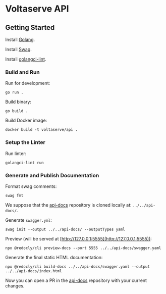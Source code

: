 # Voltaserve API

## Getting Started

Install [Golang](https://go.dev/doc/install).

Install [Swag](https://github.com/swaggo/swag).

Install [golangci-lint](https://golangci-lint.run/usage/install).

### Build and Run

Run for development:

```shell
go run .
```

Build binary:

```shell
go build .
```

Build Docker image:

```shell
docker build -t voltaserve/api .
```

### Setup the Linter

Run linter:

```shell
golangci-lint run
```

### Generate and Publish Documentation

Format swag comments:

```shell
swag fmt
```

We suppose that the [api-docs](https://github.com/voltaserve/api-docs) repository is cloned locally at: `../../api-docs/`.

Generate `swagger.yml`:

```shell
swag init --output ../../api-docs/ --outputTypes yaml
```

Preview (will be served at [http://127.0.0.1:5555](http://127.0.0.1:5555)):

```shell
npx @redocly/cli preview-docs --port 5555 ../../api-docs/swagger.yaml
```

Generate the final static HTML documentation:

```shell
npx @redocly/cli build-docs ../../api-docs/swagger.yaml --output ../../api-docs/index.html
```

Now you can open a PR in the [api-docs](https://github.com/voltaserve/api-docs) repository with your current changes.

